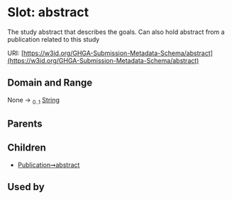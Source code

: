 
# Slot: abstract


The study abstract that describes the goals.  Can also hold abstract from a publication related to this study

URI: [https://w3id.org/GHGA-Submission-Metadata-Schema/abstract](https://w3id.org/GHGA-Submission-Metadata-Schema/abstract)


## Domain and Range

None &#8594;  <sub>0..1</sub> [String](types/String.md)

## Parents


## Children

 *  [Publication➞abstract](Publication_abstract.md)

## Used by

